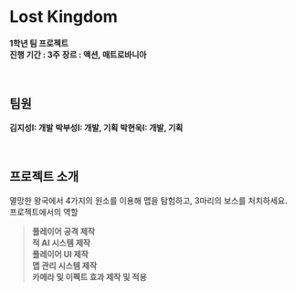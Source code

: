 # Lost Kingdom<br>
**1학년 팀 프로젝트** <br>
**진행 기간 : 3주**
**장르 : 액션, 매트로바니아**

<br>

## 팀원
**김지성I: 개발**
**박부성I: 개발, 기획**
**박현욱I: 개발, 기획**

<br>

## 프로젝트 소개
멸망한 왕국에서 4가지의 원소를 이용해 맵을 탐험하고, 3마리의 보스를 처치하세요.
<br>
프로젝트에서의 역할
> **플레이어 공격 제작** <br>
> **적 AI 시스템 제작** <br>
> **플레이어 UI 제작** <br>
> **맵 관리 시스템 제작** <br>
> **카메라 및 이펙트 효과 제작 및 적용** <br>
